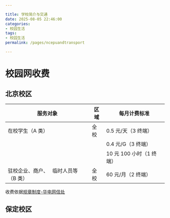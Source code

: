 ```yaml
---

title: 学校简介与交通
date: 2025-08-05 22:46:00
categories:
- 校园生活
tags:
- 校园生活
permalink: /pages/ncepuandtransport

---
```


# 校园网收费

## 北京校区

| 服务对象 | 区域  | 每月计费标准 |
| --- | --- | --- |
| 在校学生（A 类） | 全校  | 0.5 元/天（3 终端） |
|     |     | 0.4 元/G（3 终端） |
|     |     | 10 元 100 小时（1 终端） |
| 驻校企业、商户、   临时人员等（B 类） | 全校  | 60 元/月（2 终端） |

收费依据[规章制度-华电网信处](https://its.ncepu.edu.cn/gzzd/7fe1a3b3ae6c4876b93596ae5e167204.htm)

## 保定校区
